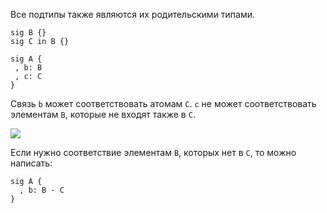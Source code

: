 Все подтипы также являются их родительскими типами.

```
sig B {}
sig C in B {}

sig A {
 , b: B
 , c: C
}
```

Связь ```b``` может соответствовать атомам ```C```.
```c``` не может соответствовать элементам ```B```, которые не входят также в ```C```.

![](example.png)

Если нужно соответствие элементам ```B```, которых нет в ```C```, то можно написать:

```
sig A {
  , b: B - C
}
```
